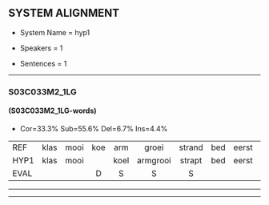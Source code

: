 
## SYSTEM ALIGNMENT

- System Name = hyp1

- Speakers = 1

- Sentences = 1

---

### S03C033M2_1LG

#### (S03C033M2_1LG-words)

- Cor=33.3%	Sub=55.6%	Del=6.7%	Ins=4.4%

|  |  |  |  |  |  |  |  |  |  |  |  |  |  |  |  |  |  |  |  |  |  |  |  |  |  |  |  |  |  |  |  |  |  |  |  |  |  |  |  |  |  |  |  |  |  |
|:--- |:---:|:---:|:---:|:---:|:---:|:---:|:---:|:---:|:---:|:---:|:---:|:---:|:---:|:---:|:---:|:---:|:---:|:---:|:---:|:---:|:---:|:---:|:---:|:---:|:---:|:---:|:---:|:---:|:---:|:---:|:---:|:---:|:---:|:---:|:---:|:---:|:---:|:---:|:---:|:---:|:---:|:---:|:---:|:---:|:---:|
| REF | klas | mooi | koe | arm | groei | strand | bed | eerst | voor | draai |  | sjaal | herfst | duur | straat | leeuw | clown | hoek | krant | * | hout | * | vriend | gauw | chips | * | groen | feest | reis | jas | huis | paard | vijf |  | muts | nieuw | kind | bang | oog | zacht | schoen | plas | neus | knoop | plank |
| HYP1 | klas | mooi |  | koel | armgrooi | strapt | bed | eerst | voor | draai | schaal | hij | herfst | tuur | straat | leeuw | plauwn | oek | grabbend | hoe | hout |  | vreemd | gauw |  | cips | groot | feest | hes | jas | huis | paart | vijf | mits | me | in | ben | oor | zegt | schoenplas | nie | is | no | op | flenk |
| EVAL |  |  | D | S | S | S |  |  |  |  | I | S |  | S |  |  | S | S | S | S |  | D | S |  | D | S | S |  | S |  |  | S |  | I | S | S | S | S | S | S | S | S | S | S | S |
---

---

